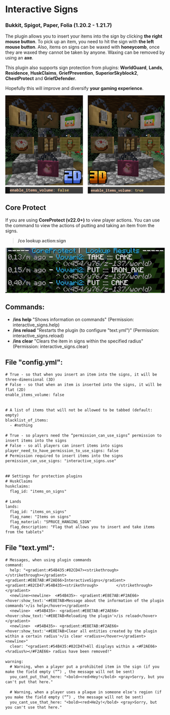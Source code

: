 # Interactive Signs
### Bukkit, Spigot, Paper, Folia (1.20.2 - 1.21.7)
The plugin allows you to insert your items into the sign by clicking **the right mouse button**. To pick up an item, you need to hit the sign with **the left mouse button**.
Also, items on signs can be waxed with **honeycomb**, once they are waxed they cannot be taken by anyone. Waxing can be removed by using an **axe**.

This plugin also supports sign protection from plugins: **WorldGuard**, **Lands**, **Residence**, **HuskClaims**, **GriefPrevention**, **SuperiorSkyblock2**, **ChestProtect** and **GriefDefender**.

Hopefully this will improve and diversify **your gaming experience**.

![Example](/images/example_new.png)

## Core Protect
If you are using **CoreProtect (v22.0+)** to view player actions.
You can use the command to view the actions of putting and taking an item from the signs.
> **/co lookup action:sign**

![Example](/images/example_coreprotect.png)

## Commands:
- **/ins help**  "Shows information on commands" (Permission: interactive_signs.help)
- **/ins reload**  "Restarts the plugin (to configure "text.yml")" (Permission: interactive_signs.reload)
- **/ins clear**  "Clears the item in signs within the specified radius" (Permission: interactive_signs.clear)

## File "config.yml":
```
# True - so that when you insert an item into the signs, it will be three-dimensional (3D)
# False - so that when an item is inserted into the signs, it will be flat (2D)
enable_items_volume: false


# A list of items that will not be allowed to be tabbed (default: empty)
blacklist_of_items:
  - #nothing

# True - so players need the “permission_can_use_signs” permission to insert items into the signs
# False - so all players can insert items into signs
player_need_to_have_permission_to_use_signs: false
# Permission required to insert items into the signs
permission_can_use_signs: "interactive_signs.use"


## Settings for protection plugins
# HuskClaims
huskclaims:
  flag_id: "items_on_signs"

# Lands
lands:
  flag_id: "items_on_signs"
  flag_name: "Items on signs"
  flag_material: "SPRUCE_HANGING_SIGN"
  flag_description: "Flag that allows you to insert and take items from the tablets"
```

## File "text.yml":
```
# Messages, when using plugin commands
command:
  help: "<gradient:#54B435:#82CD47><strikethrough>        </strikethrough></gradient> <gradient:#E8E7AB:#F2AE66>InteractiveSigns</gradient> <gradient:#82CD47:#54B435><strikethrough>        </strikethrough></gradient>
  <newline><newline>  <#54B435>- <gradient:#E8E7AB:#F2AE66> <hover:show_text:'<#E8E7AB>Message about the information of the plugin commands'>/is help</hover></gradient>
  <newline>  <#54B435>- <gradient:#E8E7AB:#F2AE66> <hover:show_text:'<#E8E7AB>Reloading the plugin'>/is reload</hover></gradient>
  <newline>  <#54B435>- <gradient:#E8E7AB:#F2AE66> <hover:show_text:'<#E8E7AB>Clear all entities created by the plugin within a certain radius'>/is clear <radius></hover></gradient><newline>"
  clear: "<gradient:#54B435:#82CD47>All displays within a <#F2AE66><%radius%></#F2AE66> radius have been removed!"

warning:
  # Warning, when a player put a prohibited item in the sign (if you make the field empty (“”) , the message will not be sent)
  you_cant_put_that_here: "<bold><red>Hey!</bold> <gray>Sorry, but you can't put that here."

  # Warning, when a player uses a plaque in someone else's region (if you make the field empty (“”) , the message will not be sent)
  you_cant_use_that_here: "<bold><red>He2y!</bold> <gray>Sorry, but you can't use that here."
```